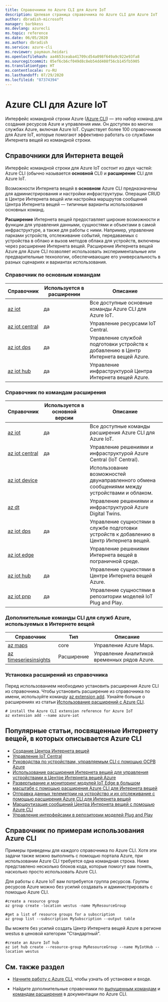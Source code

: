 ```yaml
---
title: Справочники по Azure CLI для Azure IoT
description: Целевая страница справочника по Azure CLI для Azure IoT
author: dbradish-microsoft
manager: barbkess
ms.devlang: azurecli
ms.topic: reference
ms.date: 06/05/2020
ms.author: dbradish
ms.service: azure-cli
ms.reviewer: paymaun.heidari
ms.openlocfilehash: aa4653ceaba41709cd54a098f649a9c922e93fa8
ms.sourcegitcommit: 05ef6cb6cf049d8c8eb54dd408f56cb145fb5905
ms.translationtype: HT
ms.contentlocale: ru-RU
ms.lasthandoff: 07/29/2020
ms.locfileid: "87374394"
---
```

# <a name="azure-cli-for-azure-iot"></a>Azure CLI для Azure IoT

Интерфейс командной строки Azure ([Azure CLI](/cli/azure/what-is-azure-cli)) — это набор команд для создания ресурсов Azure и управления ими.  Он доступен во многих службах Azure, включая Azure IoT.  Существует более 100 справочников для Azure IoT, которые помогают эффективно работать со службами Интернета вещей из командной строки.

## <a name="references-for-iot"></a>Справочники для Интернета вещей

Интерфейс командной строки для Azure IoT состоит из двух частей: Azure CLI (обычно называется **основной** CLI) и **расширение** CLI для Azure IoT.

Возможности Интернета вещей в **основном** Azure CLI предназначены для администрирования и настройки инфраструктуры. Операции CRUD в Центре Интернета вещей или настройка маршрутов сообщений Центра Интернета вещей — типичные варианты использования основных команд.

**Расширение** Интернета вещей предоставляет широкие возможности и функции для управления данными, сущностями и объектами в самой инфраструктуре, а также для работы с ними. Например, управление парками устройств, отслеживание событий, передаваемых с устройства в облако и вызов методов облака для устройств, включены через расширение Интернета вещей. Расширение Интернета вещей Azure для Azure CLI позволяет использовать экспериментальные или предварительные технологии, обеспечивающие его универсальность в разных сценариях и вариантах использования.

### <a name="core-reference-commands"></a>Справочник по основным командам

| Справочник | Используется в расширении | Описание
|-|-|-|
| [az iot](/cli/azure/iot) | да  | Все доступные основные команды Azure CLI для Azure IoT.
| [az iot central](/cli/azure/iot/central) | да | Управление ресурсами IoT Central.
| [az iot dps](/en-us/cli/azure/iot/dps) | да | Управление службой подготовки устройств к добавлению в Центр Интернета вещей Azure.
| [az iot hub](/cli/azure/iot/hub) | да | Управление инфраструктурой Центра Интернета вещей Azure.

### <a name="extension-reference-commands"></a>Справочник по командам расширения

| Справочник | Используется в основной версии | Описание
|-|-|-|
| [az iot](/cli/azure/ext/azure-iot/iot) | да | Все доступные команды расширения Azure CLI для Azure IoT.
| [az iot central](/cli/azure/ext/azure-iot/iot/central) | да | Управление решениями и инфраструктурой Azure Central (IoT Central).
| [az iot device](/cli/azure/ext/azure-iot/iot/device) | | Использование возможностей двунаправленного обмена сообщениями между устройствами и облаком.
| [az dt](/cli/azure/ext/azure-iot/dt) | | Управление решениями и инфраструктурой Azure Digital Twins.
| [az iot dps](/cli/azure/ext/azure-iot/iot/dps) | да | Управление сущностями в службе подготовки устройств к добавлению в Центр Интернета вещей.
| [az iot edge](/cli/azure/ext/azure-iot/iot/edge) | | Управление решениями Интернета вещей в пограничной среде.
| [az iot hub](/cli/azure/ext/azure-iot/iot/hub) | да | Управление сущностями в Центре Интернета вещей Azure.
| [az iot pnp](/cli/azure/ext/azure-iot/iot/pnp) | да | Управление сущностями в репозитории моделей IoT Plug and Play.

### <a name="additional-cli-commands-for-azure-services-used-by-iot"></a>Дополнительные команды CLI для служб Azure, используемых в Интернете вещей

| Справочник | Тип | Описание
|-|-|-|
| [az maps](/cli/azure/maps) | core | Управление Azure Maps.
| [az timeseriesinsights](/cli/azure/ext/timeseriesinsights/timeseriesinsights) | Расширение | Управление Аналитикой временных рядов Azure.

### <a name="extension-reference-installation"></a>Установка расширений из справочника

Перед использованием необходимо установить расширения Azure CLI из справочника.  Чтобы установить расширение из справочника по имени, используйте команду [az extension add](/cli/azure/azure-cli-extensions-overview).  Узнайте больше о расширениях из статьи [Использование расширений с Azure CLI](/cli/azure/azure-cli-extensions-overview).

```azurecli
# install the Azure CLI extension reference for Azure IoT
az extension add --name azure-iot
```

## <a name="popular-iot-articles-using-the-azure-cli"></a>Популярные статьи, посвященные Интернету вещей, в которых описывается Azure CLI

- [Создание Центра Интернета вещей](/azure/iot-hub/iot-hub-create-using-cli)
- [Управление IoT Central](/azure/iot-central/core/howto-manage-iot-central-from-cli)
- [Руководства по устройствам, управляемым CLI с помощью ОСРВ Azure](/azure/rtos/getting-started?branch=master)
- [Использование расширения Интернета вещей для управления устройствами в Центре Интернета вещей Azure](/azure/iot-hub/iot-hub-device-management-iot-extension-azure-cli-2-0)
- [Развертывание и мониторинг модулей IoT Edge в большом масштабе с помощью расширения Azure CLI для Интернета вещей](/azure/iot-edge/how-to-deploy-cli-at-scale)
- [Отправка данных телеметрии на устройство и их отслеживание с помощью расширения Azure CLI для Интернета вещей](/azure/iot-hub/quickstart-send-telemetry-cli)
- [Маршрутизация сообщений Центра Интернета вещей с помощью Azure CLI](/azure/iot-hub/tutorial-routing-config-message-routing-cli)
- [Управление интерфейсами в репозитории моделей Plug and Play](/azure/iot-pnp/howto-install-pnp-cli#manage-interfaces-in-a-model-repository)

## <a name="azure-cli-reference-examples"></a>Справочник по примерам использования Azure CLI

Примеры приведены для каждого справочника по Azure CLI. Хотя эти задачи также можно выполнить с помощью портала Azure, при использовании Azure CLI требуется одна командная строка.  Ниже представлено несколько блоков кода, которые помогут вам понять, насколько просто использовать Azure CLI.

Для работы с Azure IoT вам потребуется группа ресурсов.  Группы ресурсов Azure можно без усилий создавать и администрировать с помощью Azure CLI.  

```azurecli
#create a resource group
az group create -location westus -name MyResourceGroup
```

```azurecli
#get a list of resource groups for a subscription
az group list --subscription MySubscription --output table
```

Вы можете без усилий создать Центр Интернета вещей Azure в регионе westus в ценовой категории "Стандартный".

```azurecli
#create an Azure IoT hub
az iot hub create --resource-group MyResourceGroup --name MyIotHub --location westus
```

## <a name="see-also"></a>См. также раздел

- [Начните работу с Azure CLI](/cli/azure/get-started-with-azure-cli), чтобы узнать об установке и входе.

- Найдите дополнительные справочники по [выпущенным командам](/cli/azure/reference-index) и [командам расширения](/cli/azure/azure-cli-extensions-list) в документации по Azure CLI.
